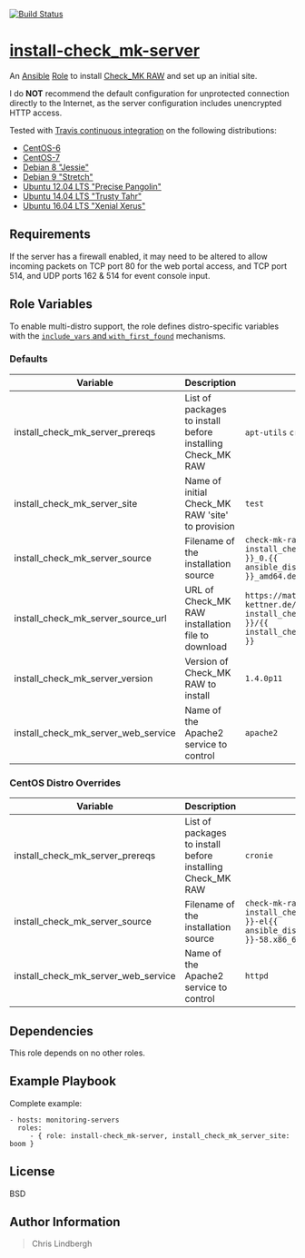 [![Build Status](https://travis-ci.org/kso512/install-check_mk-server.svg?branch=master)](https://travis-ci.org/kso512/install-check_mk-server)

# [install-check_mk-server](https://galaxy.ansible.com/kso512/install-check_mk-server/)

An [Ansible](https://www.ansible.com/) [Role](http://docs.ansible.com/ansible/playbooks_roles.html#roles) to install [Check_MK RAW](http://mathias-kettner.com/check_mk_introduction.html) and set up an initial site.

I do **NOT** recommend the default configuration for unprotected connection directly to the Internet, as the server configuration includes unencrypted HTTP access.

Tested with [Travis continuous integration](https://travis-ci.org/) on the following distributions:

- [CentOS-6](https://wiki.centos.org/Manuals/ReleaseNotes/CentOS6.9)
- [CentOS-7](https://wiki.centos.org/Manuals/ReleaseNotes/CentOS7)
- [Debian 8 "Jessie"](https://www.debian.org/releases/jessie/)
- [Debian 9 "Stretch"](https://www.debian.org/releases/stretch/)
- [Ubuntu 12.04 LTS "Precise Pangolin"](http://releases.ubuntu.com/precise)
- [Ubuntu 14.04 LTS "Trusty Tahr"](http://releases.ubuntu.com/trusty/)
- [Ubuntu 16.04 LTS "Xenial Xerus"](http://releases.ubuntu.com/xenial/)

## Requirements

If the server has a firewall enabled, it may need to be altered to allow incoming packets on TCP port 80 for the web portal access, and TCP port 514, and UDP ports 162 & 514 for event console input.

## Role Variables

To enable multi-distro support, the role defines distro-specific variables with the [`include_vars` and `with_first_found`](http://docs.ansible.com/ansible/include_vars_module.html) mechanisms.

### Defaults

| Variable | Description | Value |
| -------- | ----------- | ----- |
| install_check_mk_server_prereqs | List of packages to install before installing Check_MK RAW | `apt-utils` `cron` |
| install_check_mk_server_site | Name of initial Check_MK RAW 'site' to provision | `test` |
| install_check_mk_server_source | Filename of the installation source | `check-mk-raw-{{ install_check_mk_server_version }}_0.{{ ansible_distribution_release }}_amd64.deb`
| install_check_mk_server_source_url | URL of Check_MK RAW installation file to download | `https://mathias-kettner.de/support/{{ install_check_mk_server_version }}/{{ install_check_mk_server_source }}` |
| install_check_mk_server_version | Version of Check_MK RAW to install | `1.4.0p11` |
| install_check_mk_server_web_service | Name of the Apache2 service to control | `apache2` |

### CentOS Distro Overrides

| Variable | Description | Value |
| -------- | ----------- | ----- |
| install_check_mk_server_prereqs | List of packages to install before installing Check_MK RAW | `cronie` |
| install_check_mk_server_source | Filename of the installation source | `check-mk-raw-{{ install_check_mk_server_version }}-el{{ ansible_distribution_major_version }}-58.x86_64.rpm`
| install_check_mk_server_web_service | Name of the Apache2 service to control | `httpd` |

## Dependencies

This role depends on no other roles.

## Example Playbook

Complete example:

    - hosts: monitoring-servers
      roles:
         - { role: install-check_mk-server, install_check_mk_server_site: boom }

## License

BSD

## Author Information

> Chris Lindbergh
